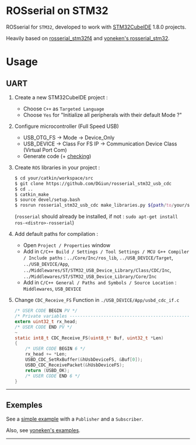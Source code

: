 # ROSserial on STM32

ROSserial for `STM32`, developed to work with [STM32CubeIDE](https://www.st.com/en/development-tools/stm32cubeide.html) 1.8.0 projects.

Heavily based on [rosserial_stm32f4](https://github.com/xav-jann1/rosserial_stm32f4) and [yoneken's rosserial_stm32](https://github.com/yoneken/rosserial_stm32).

# Usage
## UART
1. Create a new STM32CubeIDE project :
    - Choose `C++` as `Targeted Language`
    - Choose `Yes` for "Initialize all peripherals with their default Mode ?"
    
2. Configure microcontroller (Full Speed USB)
    - USB_OTG_FS -> Mode -> Device_Only
    - USB_DEVICE -> Class For FS IP -> Communication Device Class (Virtual Port Com)
    - Generate code (+ [checking](#check-generated-code--very-important))

3. Create `ROS` libraries in your project :
    ```sh
    $ cd your/catkin/workspace/src
    $ git clone https://github.com/DGiun/rosserial_stm32_usb_cdc
    $ cd ..
    $ catkin_make
    $ source devel/setup.bash
    $ rosrun rosserial_stm32_usb_cdc make_libraries.py ${path/to/your/stm32/project/Core}
    ```
    (`rosserial` should already be installed, if not : `sudo apt-get install ros-<distro>-rosserial`)

4. Add default paths for compilation :
    - Open `Project / Properties` window
    - Add in `C/C++ Build / Settings / Tool Settings / MCU G++ Compiler / Include paths` : 
        `../Core/Inc/ros_lib`, `../USB_DEVICE/Target`, `../USB_DEVICE/App`, `../Middlewares/ST/STM32_USB_Device_Library/Class/CDC/Inc`,        
        `../Middlewares/ST/STM32_USB_Device_Library/Core/Inc`
    - Add in `C/C++ General / Paths and Symbols / Source Location` : `Middlewares`, `USB_DEVICE`

5. Change `CDC_Receive_FS` Function in `./USB_DEVICE/App/usbd_cdc_if.c`
    ```c
    /* USER CODE BEGIN PV */
    /* Private variables ---------------------------------------------------------*/
    extern uint32_t rx_head;
    /* USER CODE END PV */
    ~
    static int8_t CDC_Receive_FS(uint8_t* Buf, uint32_t *Len)
    {
        /* USER CODE BEGIN 6 */
        rx_head += *Len;
        USBD_CDC_SetRxBuffer(&hUsbDeviceFS, &Buf[0]);
        USBD_CDC_ReceivePacket(&hUsbDeviceFS);
        return (USBD_OK);
        /* USER CODE END 6 */
    }
    ```

---
## Exemples

See a [simple example](./example) with a `Publisher` and a `Subscriber`.

Also, see [yoneken's examples](https://github.com/yoneken/rosserial_stm32/tree/master/src/ros_lib/examples).

---
